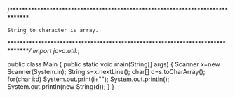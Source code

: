 /******************************************************************************

    String to character is array.

*******************************************************************************/
import java.util.*;

public class Main
{
	public static void main(String[] args) {
	Scanner x=new Scanner(System.in);
	String s=x.nextLine();
	char[] d=s.toCharArray();
	for(char i:d)
	    System.out.print(i+"");
	System.out.println();
	System.out.println(new String(d));
	}
}
